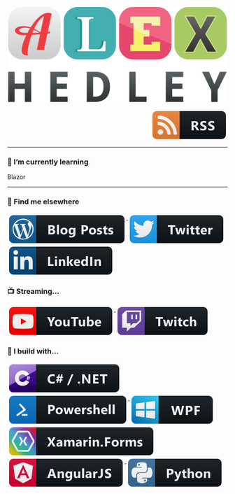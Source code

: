 <!--![AlexHedley Logo](images/logo.png)-->
<!--![AlexHedley Logo](https://raw.githubusercontent.com/AlexHedley/AlexHedley/master/images/logo.png)-->
<p align="center">
  <a href="https://alexhedley.github.io/" target="_blank">
    <img src="https://raw.githubusercontent.com/AlexHedley/AlexHedley/master/images/logo.png" 
        alt="AlexHedley Logo" 
        width="500px" />
  </a>
</p>

<!-- - [Blog](https://alexhedley.github.io/) -->

<p align="right">
  <a href="https://alexhedley.github.io/feed">
    <img src="https://raw.githubusercontent.com/AlexHedley/AlexHedley/master/images/rss.svg" alt="RSS" style="vertical-align:top; margin:4px">
  </a>
</p>

---

### 🌱 I’m currently learning

Blazor 

---

### 📢 Find me elsewhere

  <a href="https://alexhedley.wordpress.com/">
    <img src="https://raw.githubusercontent.com/AlexHedley/AlexHedley/master/images/wordpress.svg" alt="Wordpress" style="vertical-align:top; margin:4px">
  </a>  

  <a href="https://twitter.com/alexhedley">
    <img src="https://raw.githubusercontent.com/AlexHedley/AlexHedley/master/images/twitter.svg" alt="Twitter" style="vertical-align:top; margin:4px">
  </a>  

  <a href="https://www.linkedin.com/in/alexhedley/">
    <img src="https://raw.githubusercontent.com/AlexHedley/AlexHedley/master/images/linkedin.svg" alt="LinkedIn" style="vertical-align:top; margin:4px">
  </a>

<!--
  <a href="https://stackoverflow.com/users/2895831/alex-hedley/">
    <img src="https://raw.githubusercontent.com/AlexHedley/AlexHedley/master/images/stackoverflow.svg" alt="stackoverflow" style="vertical-align:top; margin:4px">
  </a>
-->

<!--
  <a href="https://marketplace.visualstudio.com/publishers/AlexHedley">
    <img src="https://raw.githubusercontent.com/AlexHedley/AlexHedley/master/images/visualStudioExtensions.svg" alt="VS Marketplace" style="vertical-align:top; margin:4px">
  </a>
-->

### 📺 Streaming...

  <a href="https://www.youtube.com/Xandor8/">
    <img src="https://raw.githubusercontent.com/AlexHedley/AlexHedley/master/images/youtube.svg" alt="Youtube" style="vertical-align:top; margin:4px">
  </a>

  <a href="https://www.twitch.tv/alexhedley8">
    <img src="https://raw.githubusercontent.com/AlexHedley/AlexHedley/master/images/twitch.svg" alt="Twitch" style="vertical-align:top; margin:4px">
  </a>

### 🚧 I build with...

 <a href="https://docs.microsoft.com/dotnet/csharp/">
    <img src="https://raw.githubusercontent.com/AlexHedley/AlexHedley/master/images/csharp_dotnet.svg" alt="C# .NET" style="vertical-align:top; margin:4px">
  </a>

  <a href="https://docs.microsoft.com/powershell/">
    <img src="https://raw.githubusercontent.com/AlexHedley/AlexHedley/master/images/powershell.svg" alt="PowerShell" style="vertical-align:top; margin:4px">
  </a>

  <a href="https://github.com/dotnet/wpf">
    <img src="https://raw.githubusercontent.com/AlexHedley/AlexHedley/master/images/wpf.svg" alt="WPF" style="vertical-align:top; margin:4px">
  </a>

  <a href="https://github.com/xamarin/Xamarin.Forms">
    <img src="https://raw.githubusercontent.com/AlexHedley/AlexHedley/master/images/xamarin_forms.svg" alt="Xamarin.Forms" style="vertical-align:top; margin:4px">
  </a>

  <a href="https://github.com/angular/angular.js">
    <img src="https://raw.githubusercontent.com/AlexHedley/AlexHedley/master/images/angular.svg" alt="AngularJS" style="vertical-align:top; margin:4px">
  </a>

  <a href="https://github.com/python">
    <img src="https://raw.githubusercontent.com/AlexHedley/AlexHedley/master/images/python.svg" alt="Python" style="vertical-align:top; margin:4px">
  </a>
